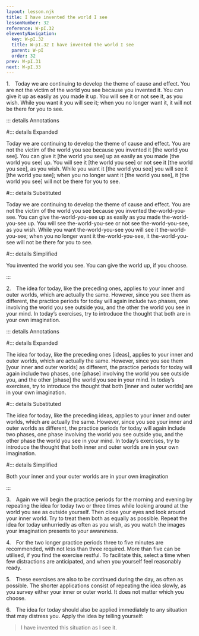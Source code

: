 ```yaml
---
layout: lesson.njk
title: I have invented the world I see
lessonNumber: 32
reference: W-pI.32
eleventyNavigation:
  key: W-pI.32
  title: W-pI.32 I have invented the world I see
  parent: W-pI
  order: 32
prev: W-pI.31
next: W-pI.33
---
```


1. Today we are continuing to develop the theme of cause and effect. 
You are not the victim of the world you see because you invented it. 
You can give it up as easily as you made it up. 
You will see it or not see it, as you wish. 
While you want it you will see it; when you no longer want it, it will not be there for you to see.

::: details Annotations

#::: details Expanded

Today we are continuing to develop the theme of cause and effect. 
You are not the victim of the world you see because you invented it [the world you see]. 
You can give it [the world you see] up as easily as you made [the world you see] up. 
You will see it [the world you see] or not see it [the world you see], as you wish. 
While you want it [the world you see] you will see it [the world you see]; when you no longer want it [the world you see],  it [the world you see] will not be there for you to see.

#::: details Substituted

Today we are continuing to develop the theme of cause and effect. 
You are not the victim of the world you see because you invented the-world-you-see. 
You can give the-world-you-see up as easily as you made the-world-you-see up. 
You will see the-world-you-see or not see the-world-you-see, as you wish. 
While you want the-world-you-see you will see it the-world-you-see; when you no longer want it the-world-you-see,  it the-world-you-see will not be there for you to see.

#::: details Simplified

You invented the world you see. 
You can give the world up, if you choose.

:::

2. The idea for today, like the preceding ones, applies to your inner and outer worlds, which are actually the same. 
However, since you see them as different, the practice periods for today will again include two phases, one involving the world you see outside you, and the other the world you see in your mind. 
In today’s exercises, try to introduce the thought that both are in your own imagination.

::: details Annotations

#::: details Expanded

The idea for today, like the preceding ones [ideas], applies to your inner and outer worlds, which are actually the same. 
However, since you see them [your inner and outer worlds] as different, the practice periods for today will again include two phases, one [phase] involving the world you see outside you, and the other [phase] the world you see in your mind. 
In today’s exercises, try to introduce the thought that both [inner and outer worlds] are in your own imagination.

#::: details Substituted

The idea for today, like the preceding ideas, applies to your inner and outer worlds, which are actually the same. 
However, since you see your inner and outer worlds as different, the practice periods for today will again include two phases, one phase involving the world you see outside you, and the other phase the world you see in your mind. 
In today’s exercises, try to introduce the thought that both inner and outer worlds are in your own imagination.

#::: details Simplified

Both your inner and your outer worlds are in your own imagination

:::

3. Again we will begin the practice periods for the morning and evening by repeating the idea for today two or three times while looking around at the world you see as outside yourself. 
Then close your eyes and look around your inner world. 
Try to treat them both as equally as possible. 
Repeat the idea for today unhurriedly as often as you wish, as you watch the images your imagination presents to your awareness.

4. For the two longer practice periods three to five minutes are recommended, with not less than three required. 
More than five can be utilised, if you find the exercise restful. 
To facilitate this, select a time when few distractions are anticipated, and when you yourself feel reasonably ready.

5. These exercises are also to be continued during the day, as often as possible. 
The shorter applications consist of repeating the idea slowly, as you survey either your inner or outer world. 
It does not matter which you choose.

6. The idea for today should also be applied immediately to any situation that may distress you. 
Apply the idea by telling yourself:

>I have invented this situation as I see it.
